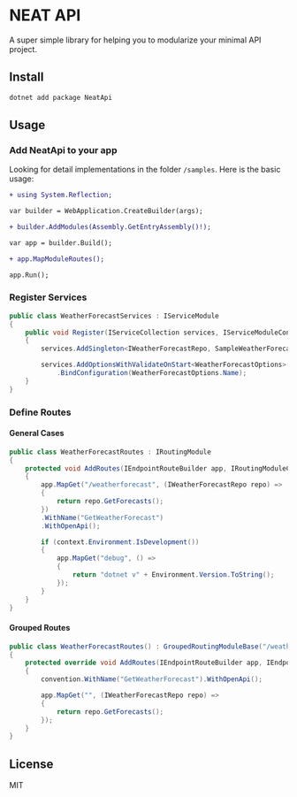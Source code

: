 # NEAT API

A super simple library for helping you to modularize your minimal API project.

## Install

```bash
dotnet add package NeatApi
```

## Usage

### Add **NeatApi** to your app

Looking for detail implementations in the folder `/samples`. Here is the basic usage:

```diff
+ using System.Reflection;

var builder = WebApplication.CreateBuilder(args);

+ builder.AddModules(Assembly.GetEntryAssembly()!);

var app = builder.Build();

+ app.MapModuleRoutes();

app.Run();
```

### Register Services

```csharp
public class WeatherForecastServices : IServiceModule
{
    public void Register(IServiceCollection services, IServiceModuleContext context)
    {
        services.AddSingleton<IWeatherForecastRepo, SampleWeatherForecastRepo>();

        services.AddOptionsWithValidateOnStart<WeatherForecastOptions>()
            .BindConfiguration(WeatherForecastOptions.Name);
    }
}
```

### Define Routes

#### General Cases

```csharp
public class WeatherForecastRoutes : IRoutingModule
{
    protected void AddRoutes(IEndpointRouteBuilder app, IRoutingModuleContext context)
    {
        app.MapGet("/weatherforecast", (IWeatherForecastRepo repo) =>
        {
            return repo.GetForecasts();
        })
        .WithName("GetWeatherForecast")
        .WithOpenApi();

        if (context.Environment.IsDevelopment())
        {
            app.MapGet("debug", () =>
            {
                return "dotnet v" + Environment.Version.ToString();
            });
        }
    }
}
```

#### Grouped Routes

```csharp
public class WeatherForecastRoutes() : GroupedRoutingModuleBase("/weatherforecast")
{
    protected override void AddRoutes(IEndpointRouteBuilder app, IEndpointConventionBuilder convention, IRoutingModuleContext context)
    {
        convention.WithName("GetWeatherForecast").WithOpenApi();

        app.MapGet("", (IWeatherForecastRepo repo) =>
        {
            return repo.GetForecasts();
        });
    }
}
```

## License

MIT